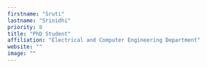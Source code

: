 ```yaml
---
firstname: "Sruti"
lastname: "Srinidhi"
priority: 8
title: "PhD Student"
affiliation: "Electrical and Computer Engineering Department"
website: ""
image: ""
---
```

